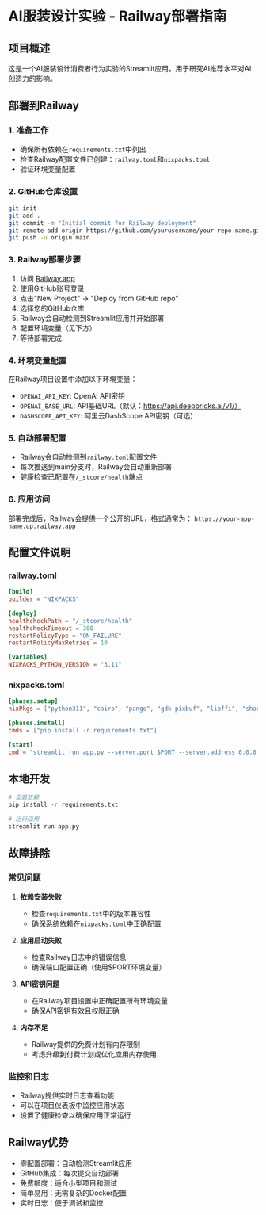 # AI服装设计实验 - Railway部署指南

## 项目概述
这是一个AI服装设计消费者行为实验的Streamlit应用，用于研究AI推荐水平对AI创造力的影响。

## 部署到Railway

### 1. 准备工作
- 确保所有依赖在`requirements.txt`中列出
- 检查Railway配置文件已创建：`railway.toml`和`nixpacks.toml`
- 验证环境变量配置

### 2. GitHub仓库设置
```bash
git init
git add .
git commit -m "Initial commit for Railway deployment"
git remote add origin https://github.com/yourusername/your-repo-name.git
git push -u origin main
```

### 3. Railway部署步骤
1. 访问 [Railway.app](https://railway.app)
2. 使用GitHub账号登录
3. 点击"New Project" -> "Deploy from GitHub repo"
4. 选择您的GitHub仓库
5. Railway会自动检测到Streamlit应用并开始部署
6. 配置环境变量（见下方）
7. 等待部署完成

### 4. 环境变量配置
在Railway项目设置中添加以下环境变量：
- `OPENAI_API_KEY`: OpenAI API密钥
- `OPENAI_BASE_URL`: API基础URL（默认：https://api.deepbricks.ai/v1/）
- `DASHSCOPE_API_KEY`: 阿里云DashScope API密钥（可选）

### 5. 自动部署配置
- Railway会自动检测到`railway.toml`配置文件
- 每次推送到main分支时，Railway会自动重新部署
- 健康检查已配置在`/_stcore/health`端点

### 6. 应用访问
部署完成后，Railway会提供一个公开的URL，格式通常为：
`https://your-app-name.up.railway.app`

## 配置文件说明

### railway.toml
```toml
[build]
builder = "NIXPACKS"

[deploy]
healthcheckPath = "/_stcore/health"
healthcheckTimeout = 300
restartPolicyType = "ON_FAILURE"
restartPolicyMaxRetries = 10

[variables]
NIXPACKS_PYTHON_VERSION = "3.11"
```

### nixpacks.toml
```toml
[phases.setup]
nixPkgs = ["python311", "cairo", "pango", "gdk-pixbuf", "libffi", "shared-mime-info"]

[phases.install]
cmds = ["pip install -r requirements.txt"]

[start]
cmd = "streamlit run app.py --server.port $PORT --server.address 0.0.0.0 --server.headless true --server.fileWatcherType none --browser.gatherUsageStats false"
```

## 本地开发
```bash
# 安装依赖
pip install -r requirements.txt

# 运行应用
streamlit run app.py
```

## 故障排除

### 常见问题
1. **依赖安装失败**
   - 检查`requirements.txt`中的版本兼容性
   - 确保系统依赖在`nixpacks.toml`中正确配置

2. **应用启动失败**
   - 检查Railway日志中的错误信息
   - 确保端口配置正确（使用$PORT环境变量）

3. **API密钥问题**
   - 在Railway项目设置中正确配置所有环境变量
   - 确保API密钥有效且权限正确

4. **内存不足**
   - Railway提供的免费计划有内存限制
   - 考虑升级到付费计划或优化应用内存使用

### 监控和日志
- Railway提供实时日志查看功能
- 可以在项目仪表板中监控应用状态
- 设置了健康检查以确保应用正常运行

## Railway优势
- 零配置部署：自动检测Streamlit应用
- GitHub集成：每次提交自动部署
- 免费额度：适合小型项目和测试
- 简单易用：无需复杂的Docker配置
- 实时日志：便于调试和监控 